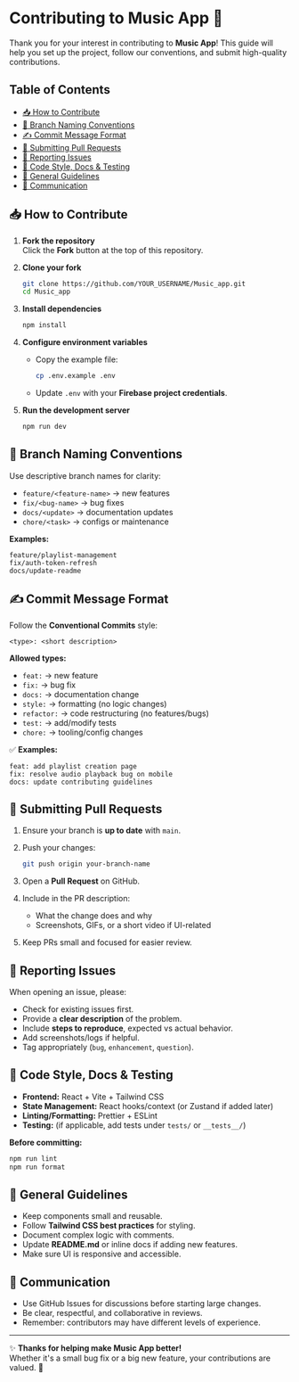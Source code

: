 # Contributing to Music App 🎵

Thank you for your interest in contributing to **Music App**! This guide will help you set up the project, follow our conventions, and submit high-quality contributions.

## Table of Contents

- [📥 How to Contribute](#-how-to-contribute)
- [🌿 Branch Naming Conventions](#-branch-naming-conventions)
- [✍️ Commit Message Format](#️-commit-message-format)
- [🔀 Submitting Pull Requests](#-submitting-pull-requests)
- [🐛 Reporting Issues](#-reporting-issues)
- [🎨 Code Style, Docs & Testing](#-code-style-docs--testing)
- [📌 General Guidelines](#-general-guidelines)
- [💬 Communication](#-communication)

## 📥 How to Contribute

1. **Fork the repository**  
   Click the **Fork** button at the top of this repository.

2. **Clone your fork**
   ```bash
   git clone https://github.com/YOUR_USERNAME/Music_app.git
   cd Music_app
   ```

3. **Install dependencies**
   ```bash
   npm install
   ```

4. **Configure environment variables**
   - Copy the example file:
     ```bash
     cp .env.example .env
     ```
   - Update `.env` with your **Firebase project credentials**.

5. **Run the development server**
   ```bash
   npm run dev
   ```

## 🌿 Branch Naming Conventions

Use descriptive branch names for clarity:

- `feature/<feature-name>` → new features
- `fix/<bug-name>` → bug fixes
- `docs/<update>` → documentation updates
- `chore/<task>` → configs or maintenance

**Examples:**
```
feature/playlist-management
fix/auth-token-refresh
docs/update-readme
```

## ✍️ Commit Message Format

Follow the **Conventional Commits** style:

```
<type>: <short description>
```

**Allowed types:**

- `feat:` → new feature
- `fix:` → bug fix
- `docs:` → documentation change
- `style:` → formatting (no logic changes)
- `refactor:` → code restructuring (no features/bugs)
- `test:` → add/modify tests
- `chore:` → tooling/config changes

✅ **Examples:**
```
feat: add playlist creation page
fix: resolve audio playback bug on mobile
docs: update contributing guidelines
```

## 🔀 Submitting Pull Requests

1. Ensure your branch is **up to date** with `main`.

2. Push your changes:
   ```bash
   git push origin your-branch-name
   ```

3. Open a **Pull Request** on GitHub.

4. Include in the PR description:
   - What the change does and why
   - Screenshots, GIFs, or a short video if UI-related

5. Keep PRs small and focused for easier review.

## 🐛 Reporting Issues

When opening an issue, please:

- Check for existing issues first.
- Provide a **clear description** of the problem.
- Include **steps to reproduce**, expected vs actual behavior.
- Add screenshots/logs if helpful.
- Tag appropriately (`bug`, `enhancement`, `question`).

## 🎨 Code Style, Docs & Testing

- **Frontend:** React + Vite + Tailwind CSS
- **State Management:** React hooks/context (or Zustand if added later)
- **Linting/Formatting:** Prettier + ESLint
- **Testing:** (if applicable, add tests under `tests/` or `__tests__/`)

**Before committing:**
```bash
npm run lint
npm run format
```

## 📌 General Guidelines

- Keep components small and reusable.
- Follow **Tailwind CSS best practices** for styling.
- Document complex logic with comments.
- Update **README.md** or inline docs if adding new features.
- Make sure UI is responsive and accessible.

## 💬 Communication

- Use GitHub Issues for discussions before starting large changes.
- Be clear, respectful, and collaborative in reviews.
- Remember: contributors may have different levels of experience.

---

✨ **Thanks for helping make Music App better!**  
Whether it's a small bug fix or a big new feature, your contributions are valued. 🚀
